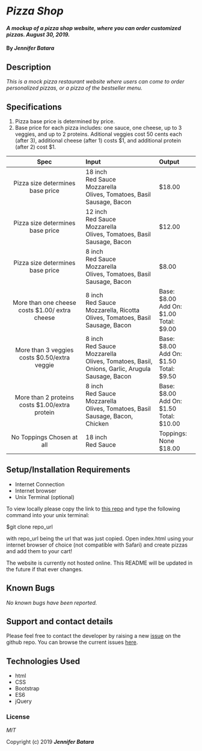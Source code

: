 # _Pizza Shop_

#### _A mockup of a pizza shop website, where you can order customized pizzas. August 30, 2019._

#### By _**Jennifer Batara**_

## Description

_This is a mock pizza restaurant website where users can come to order personalized pizzas, or a pizza of the bestseller menu._

## Specifications

1. Pizza base price is determined by price.
2. Base price for each pizza includes: one sauce, one cheese, up to 3 veggies, and up to 2 proteins. Aditional veggies cost 50 cents each (after 3), additional cheese (after 1) costs $1, and additional protein (after 2) cost $1.


|Spec | Input | Output|
|:---:|:------|:------|
|Pizza size determines base price | 18 inch <br> Red Sauce <br> Mozzarella <br> Olives, Tomatoes, Basil <br> Sausage, Bacon | $18.00|
|Pizza size determines base price|  12 inch <br> Red Sauce <br> Mozzarella <br> Olives, Tomatoes, Basil <br> Sausage, Bacon | $12.00|
|Pizza size determines base price|  8 inch <br> Red Sauce <br> Mozzarella <br> Olives, Tomatoes, Basil <br> Sausage, Bacon | $8.00|
|More than one cheese costs $1.00/ extra cheese|  8 inch <br> Red Sauce <br> Mozzarella, Ricotta <br> Olives, Tomatoes, Basil <br> Sausage, Bacon | Base: $8.00 <br> Add On: $1.00 <br>Total: $9.00|
|More than 3 veggies costs $0.50/extra veggie|  8 inch <br> Red Sauce <br> Mozzarella <br> Olives, Tomatoes, Basil, Onions, Garlic, Arugula <br> Sausage, Bacon | Base: $8.00 <br> Add On: $1.50 <br>Total: $9.50|
|More than 2 proteins costs $1.00/extra protein|  8 inch <br> Red Sauce <br> Mozzarella <br> Olives, Tomatoes, Basil<br> Sausage, Bacon, Chicken | Base: $8.00 <br> Add On: $1.50 <br>Total: $10.00|
|No Toppings Chosen at all| 18 inch <br> Red Sauce | Toppings: None <br> $18.00|


## Setup/Installation Requirements

-   Internet Connection
-   Internet browser
-   Unix Terminal (optional)

To view locally please copy the link to [this repo](https://github.com/jbatara/the-roasted-onion) and type the following command into your unix terminal:

$git clone repo_url

with repo_url being the url that was just copied. Open index.html using your internet browser of choice (not compatible with Safari) and create pizzas and add them to your cart!

The website is currently not hosted online. This README will be updated in the future if that ever changes.

## Known Bugs

_No known bugs have been reported._

## Support and contact details

Please feel free to contact the developer by raising a new [issue](https://github.com/jbatara/the-roasted-onion/issues/new) on the github repo. You can browse the current issues [here](https://github.com/jbatara/the-roasted-onion/issues).

## Technologies Used

* html
* CSS
* Bootstrap
* ES6
* jQuery

### License

_MIT_

Copyright (c) 2019 **_Jennifer Batara_**
